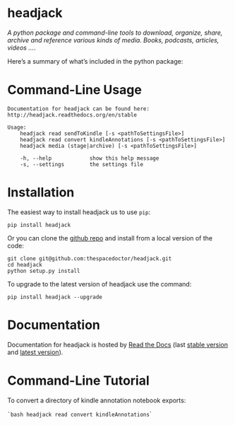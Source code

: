 headjack
========

*A python package and command-line tools to download, organize, share, archive and reference various kinds of media. Books, podcasts, articles, videos …*.

Here’s a summary of what’s included in the python package:

Command-Line Usage
==================

``` sourceCode
Documentation for headjack can be found here: http://headjack.readthedocs.org/en/stable

Usage:
    headjack read sendToKindle [-s <pathToSettingsFile>]
    headjack read convert kindleAnnotations [-s <pathToSettingsFile>]
    headjack media (stage|archive) [-s <pathToSettingsFile>]

    -h, --help            show this help message
    -s, --settings        the settings file
```

Installation
============

The easiest way to install headjack us to use `pip`:

``` sourceCode
pip install headjack
```

Or you can clone the [github repo](https://github.com/thespacedoctor/headjack) and install from a local version of the code:

``` sourceCode
git clone git@github.com:thespacedoctor/headjack.git
cd headjack
python setup.py install
```

To upgrade to the latest version of headjack use the command:

``` sourceCode
pip install headjack --upgrade
```

Documentation
=============

Documentation for headjack is hosted by [Read the Docs](http://headjack.readthedocs.org/en/stable/) (last [stable version](http://headjack.readthedocs.org/en/stable/) and [latest version](http://headjack.readthedocs.org/en/latest/)).

Command-Line Tutorial
=====================

To convert a directory of kindle annotation notebook exports:

`` `bash headjack read convert kindleAnnotations ``\`
